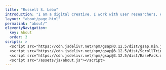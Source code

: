 ```yaml
---
title: "Russell S. Lebo"
introduction: "I am a digital creative. I work with user researchers, designers, and developers to deliver digital products and services that answer real human needs."
layout: "about/page.html"
permalink: "about/"
eleventyNavigation:
  key: About
  order: 3
scripts: >
  <script src="https://cdn.jsdelivr.net/npm/gsap@3.12.5/dist/gsap.min.js"></script>
  <script src="https://cdn.jsdelivr.net/npm/gsap@3.12.5/dist/ScrollTrigger.min.js"></script>
  <script src="https://cdn.jsdelivr.net/npm/gsap@3.12.5/dist/EasePack.min.js"></script>
  <script src="/assets/js/about.js"></script>
---
```


<!-- @format -->
